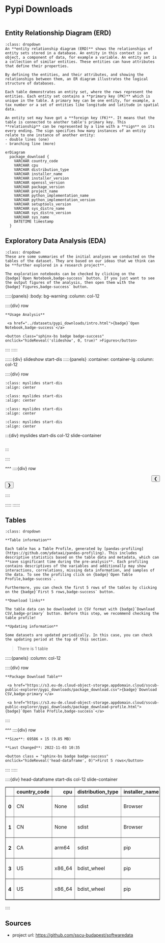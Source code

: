 # Pypi Downloads

```{include} ../datasets/pypi_downloads/description.md
```

## Entity Relationship Diagram (ERD)

```{admonition} What is an Entity Relationship Diagram (ERD)?
:class: dropdown
An **entity relationship diagram (ERD)** shows the relationships of entity sets stored in a database. An entity in this context is an object, a component of data, for example a variable. An entity set is a collection of similar entities. These entities can have attributes that define their properties.

By defining the entities, and their attributes, and showing the relationships between them, an ER diagram illustrates the logical structure of databases. 

Each table demonstrates an entity set, where the rows represent the entities. Each entity set contains a **primary key (PK)** which is unique in the table. A primary key can be one entity, for example, a tax number or a set of entities like longitude and latitude in spatial data.

An entity set may have got a **foreign key (FK)**. It means that the table is connected to another table's primary key. This **relationship** can be represented by a line with a **sign** on its every ending. The sign specifies how many instances of an entity relate to one instance of another entity:
- double lines (one)
- branching line (more)
```


```{mermaid}
erDiagram
  package_download {    
    VARCHAR country_code      
    VARCHAR cpu      
    VARCHAR distribution_type      
    VARCHAR installer_name      
    VARCHAR installer_version      
    VARCHAR openssl_version      
    VARCHAR package_version      
    VARCHAR project_name      
    VARCHAR python_implementation_name      
    VARCHAR python_implementation_version      
    VARCHAR setuptools_version      
    VARCHAR sys_distro_name      
    VARCHAR sys_distro_version      
    VARCHAR sys_name      
    DATETIME timestamp  
  }
```


## Exploratory Data Analysis (EDA)

```{admonition} What does exploratory data analysis contain?
:class: dropdown
These are some summaries of the initial analyses we conducted on the tables of the dataset. They are based on our ideas that we think can be **further explored in a research project**.

The exploration notebooks can be checked by clicking on the {badge}`Open Notebook,badge-success` button. If you just want to see the output figures of the analysis, then open them with the {badge}`Figures,badge-success` button.
```




:::::{panels} 
    :body: bg-warning
    :column: col-12

::::{div} row

```{div} col-4
**Usage Analysis**
```

```{div} col-5
 <a href="../datasets/pypi_downloads/intro.html">{badge}`Open Notebook,badge-success`</a>
```


    
    



```{div} col-3
<button class="sphinx-bs badge badge-success" onclick="hideReveal('slideshow', 0, true)" >Figures</button>

```
::::
:::::

::::::{div} slideshow start-dis
:::::{panels}
:container: container-lg
:column: col-12

::::{div} row 


```{image} ../datasets/pypi_downloads/intro/assets/out-11.png
:class: myslides start-dis 
:align: center
```

```{image} ../datasets/pypi_downloads/intro/assets/out-15.png
:class: myslides start-dis 
:align: center
```

```{image} ../datasets/pypi_downloads/intro/assets/out-21.png
:class: myslides start-dis 
:align: center
```

```{image} ../datasets/pypi_downloads/intro/assets/out-25.png
:class: myslides start-dis 
:align: center
```



:::{div} myslides start-dis col-12 slide-container
```{include} ../datasets/pypi_downloads/intro/assets/out-17.html
```
:::


::::

^^^
::::{div} row

<div class = "col-6 docutils" align = "right">
<button  onclick="slideImage(0, -1)">&#10094;</button>
</div>

<div class = "col-6 docutils" align = "left">
<button  onclick="slideImage(0, 1)">&#10095;</button>
</div>

::::

:::::
::::::


## Tables

```{admonition} How should I use this?
:class: dropdown

**Table information**

Each table has a Table Profile, generated by [pandas-profiling](https://github.com/ydataai/pandas-profiling). This includes descriptive statistics based on the table data and metadata, which can **save significant time during the pre-analysis**. Each profiling contains descriptives of the variables and additionally may show interactions, correlations, missing data information, and samples of the data. To see the profiling click on {badge}`Open Table Profile,badge-success`.

Furthermore, you can check the first 5 rows of the tables by clicking on the {badge}`First 5 rows,badge-success` button.

**Download links**

The table data can be downloaded in CSV format with {badge}`Download CSV,badge-primary` button. Before this step, we recommend checking the table profile!

**Updating information**

Some datasets are updated periodically. In this case, you can check the updating period at the top of this section.
```

> There is 1 table




:::::{panels} :column: col-12

::::{div} row

```{div} col-4
**Package Download Table**
```

```{div} col-5
 <a href="https://s3.eu-de.cloud-object-storage.appdomain.cloud/sscub-public-explorer/pypi_downloads/package_download.csv">{badge}`Download CSV,badge-primary`</a>
```

```{div} col-3
 <a href="https://s3.eu-de.cloud-object-storage.appdomain.cloud/sscub-public-explorer/pypi_downloads/package_download-profile.html">{badge}`Open Table Profile,badge-success`</a>
```

::::

^^^
::::{div} row

```{div} col-4
**Size**: 69586 × 15 (9.85 MB)
```

```{div} col-5
**Last Changed**: 2022-11-03 10:35
```

```{div} col-3
<button class = "sphinx-bs badge badge-success" onclick="hideReveal('head-dataframe', 0)">First 5 rows</button>
```
::::
:::::

::::{div} head-dataframe start-dis col-12 slide-container
<div>
<style scoped>
    .dataframe tbody tr th:only-of-type {
        vertical-align: middle;
    }

    .dataframe tbody tr th {
        vertical-align: top;
    }

    .dataframe thead th {
        text-align: right;
    }
</style>
<table border="1" class="dataframe">
  <thead>
    <tr style="text-align: right;">
      <th></th>
      <th>country_code</th>
      <th>cpu</th>
      <th>distribution_type</th>
      <th>installer_name</th>
      <th>installer_version</th>
      <th>openssl_version</th>
      <th>package_version</th>
      <th>project_name</th>
      <th>python_implementation_name</th>
      <th>python_implementation_version</th>
      <th>setuptools_version</th>
      <th>sys_distro_name</th>
      <th>sys_distro_version</th>
      <th>sys_name</th>
      <th>timestamp</th>
    </tr>
  </thead>
  <tbody>
    <tr>
      <th>0</th>
      <td>CN</td>
      <td>None</td>
      <td>sdist</td>
      <td>Browser</td>
      <td>None</td>
      <td>None</td>
      <td>1.2.2</td>
      <td>scikit-mobility</td>
      <td>None</td>
      <td>None</td>
      <td>None</td>
      <td>None</td>
      <td>None</td>
      <td>None</td>
      <td>2021-11-11 03:01:34</td>
    </tr>
    <tr>
      <th>1</th>
      <td>CN</td>
      <td>None</td>
      <td>sdist</td>
      <td>Browser</td>
      <td>None</td>
      <td>None</td>
      <td>1.2.2</td>
      <td>scikit-mobility</td>
      <td>None</td>
      <td>None</td>
      <td>None</td>
      <td>None</td>
      <td>None</td>
      <td>None</td>
      <td>2021-11-11 08:25:11</td>
    </tr>
    <tr>
      <th>2</th>
      <td>CA</td>
      <td>arm64</td>
      <td>sdist</td>
      <td>pip</td>
      <td>21.3.1</td>
      <td>OpenSSL 1.1.1l  24 Aug 2021</td>
      <td>1.2.2</td>
      <td>scikit-mobility</td>
      <td>CPython</td>
      <td>3.9.7</td>
      <td>57.4.0</td>
      <td>macOS</td>
      <td>12.0.1</td>
      <td>Darwin</td>
      <td>2021-11-11 20:10:37</td>
    </tr>
    <tr>
      <th>3</th>
      <td>US</td>
      <td>x86_64</td>
      <td>bdist_wheel</td>
      <td>pip</td>
      <td>20.1.1</td>
      <td>OpenSSL 1.1.1l  24 Aug 2021</td>
      <td>1.1.2</td>
      <td>scikit-mobility</td>
      <td>CPython</td>
      <td>3.7.10</td>
      <td>47.3.1.post20200616</td>
      <td>Ubuntu</td>
      <td>20.04</td>
      <td>Linux</td>
      <td>2021-11-11 15:08:19</td>
    </tr>
    <tr>
      <th>4</th>
      <td>US</td>
      <td>x86_64</td>
      <td>bdist_wheel</td>
      <td>pip</td>
      <td>20.1.1</td>
      <td>OpenSSL 1.1.1l  24 Aug 2021</td>
      <td>1.1.2</td>
      <td>scikit-mobility</td>
      <td>CPython</td>
      <td>3.7.10</td>
      <td>47.3.1.post20200616</td>
      <td>Ubuntu</td>
      <td>20.04</td>
      <td>Linux</td>
      <td>2021-11-11 14:57:51</td>
    </tr>
  </tbody>
</table>
</div>
::::


## Sources

- project url: https://github.com/sscu-budapest/softwaredata


